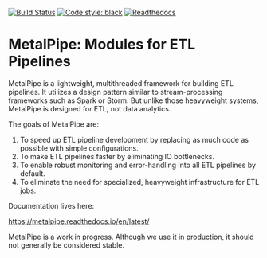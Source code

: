 [![Build Status](https://travis-ci.org/zacernst/metalpipe.svg?branch=master)](https://travis-ci.org/zacernst/nanostream)
[![Code style: black](https://img.shields.io/badge/code%20style-black-000000.svg)](https://github.com/ambv/black)
[![Readthedocs](https://readthedocs.org/projects/metalpipe/badge/)](http://metalpipe.reathedocs.io)


# MetalPipe: Modules for ETL Pipelines

MetalPipe is a lightweight, multithreaded framework for building ETL pipelines. It utilizes a design pattern similar to stream-processing frameworks such as Spark or Storm. But unlike those heavyweight systems, MetalPipe is designed for ETL, not data analytics.

The goals of MetalPipe are:

1. To speed up ETL pipeline development by replacing as much code as possible with simple configurations.
2. To make ETL pipelines faster by eliminating IO bottlenecks.
3. To enable robust monitoring and error-handling into all ETL pipelines by default.
4. To eliminate the need for specialized, heavyweight infrastructure for ETL jobs.

Documentation lives here:

https://metalpipe.readthedocs.io/en/latest/

MetalPipe is a work in progress. Although we use it in production, it should not generally be considered stable.
